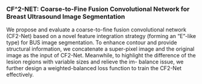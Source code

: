 ### CF^2-NET: Coarse-to-Fine Fusion Convolutional Network for Breast Ultrasound Image Segmentation

We propose and evaluate a coarse-to-fine
fusion convolutional network (CF2-Net) based on a novel feature integration
strategy (forming an “E”-like type) for BUS image segmentation. To enhance
contour and provide structural information, we concatenate a super-pixel image
and the original image as the input of CF2-Net. Meanwhile, to highlight
the difference of the lesion regions with variable sizes and relieve the im-
balance issue, we further design a weighted-balanced loss function to train
the CF2-Net effectively.


